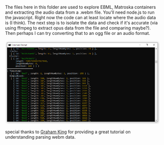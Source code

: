 The files here in this folder are used to explore EBML, Matroska containers and extracting the audio data from a .webm file. You'll need node.js to run the javascript. Right now the code can at least locate where the audio data is (I think). The next step is to isolate the data and check if it's accurate (via using ffmpeg to extract opus data from the file and comparing maybe?). Then perhaps I can try converting that to an ogg file or an audio format.    
    
![current output](screenshot_output.png "current output of the script")   
    
special thanks to <a href='https://www.darkcoding.net/software/reading-mediarecorders-webm-opus-output/'>Graham King</a> for providing a great tutorial on understanding parsing webm data.    